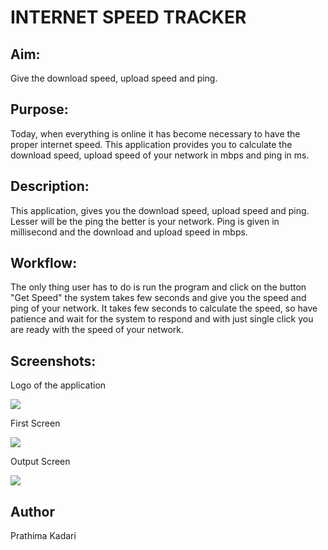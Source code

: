 # INTERNET SPEED TRACKER

## Aim:

Give the download speed, upload speed and ping.

## Purpose:

Today, when everything is online it has become necessary to have the proper internet speed. This application provides you to calculate the download speed, upload speed of your network in mbps and ping in ms.

## Description:

This application, gives you the download speed, upload speed and ping. Lesser will be the ping the better is your network. Ping is given in millisecond and the download and upload speed in mbps.

## Workflow:

The only thing user has to do is run the program and click on the button "Get Speed" the system takes few seconds and give you the speed and ping of your network. It takes few seconds to calculate the speed, so have patience and wait for the system to respond and with just single click you are ready with the speed of your network.


## Screenshots:

Logo of the application

<img src="Media/logo.gif" /><br>


First Screen

<img src="Media/started.png" /><br>


Output Screen

<img src="Media/result.png" /><br>


## Author

Prathima Kadari
